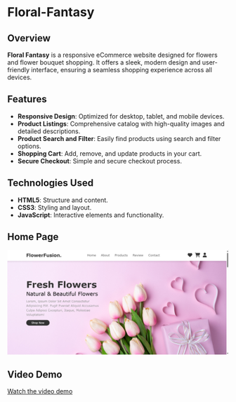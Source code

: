 # Floral-Fantasy

## Overview

**Floral Fantasy** is a responsive eCommerce website designed for flowers and flower bouquet shopping. It offers a sleek, modern design and user-friendly interface, ensuring a seamless shopping experience across all devices.

## Features

- **Responsive Design**: Optimized for desktop, tablet, and mobile devices.
- **Product Listings**: Comprehensive catalog with high-quality images and detailed descriptions.
- **Product Search and Filter**: Easily find products using search and filter options.
- **Shopping Cart**: Add, remove, and update products in your cart.
- **Secure Checkout**: Simple and secure checkout process.

## Technologies Used

- **HTML5**: Structure and content.
- **CSS3**: Styling and layout.
- **JavaScript**: Interactive elements and functionality.
## Home Page
![Homepage](images/homepage.png)

## Video Demo

[Watch the video demo](video/flower-fantasy-demo.mp4)
